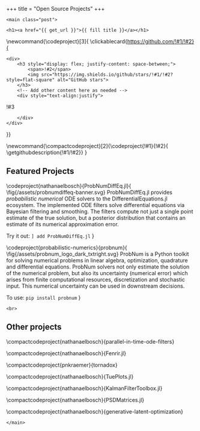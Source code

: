 +++
title = "Open Source Projects"
+++

~~~
<main class="post">
~~~

~~~
<h1><a href="{{ get_url }}">{{ fill title }}</a></h1>
~~~

\newcommand{\codeproject}[3]{
\clickablecard{https://github.com/!#1/!#2}{
~~~
<div>
    <h3 style="display: flex; justify-content: space-between;">
        <span>!#2</span>
        <img src="https://img.shields.io/github/stars/!#1/!#2?style=flat-square" alt="GitHub stars">
    </h3>
    <!-- Add other content here as needed -->
    <div style="text-align:justify">
~~~
!#3
~~~
    </div>
</div>
~~~
}}

\newcommand{\compactcodeproject}[2]{\codeproject{!#1}{!#2}{
  \getgithubdescription{!#1/!#2}}
}


## Featured Projects

\codeproject{nathanaelbosch}{ProbNumDiffEq.jl}{
\fig{/assets/probnumdiffeq-banner.svg}
ProbNumDiffEq.jl provides *probabilistic numerical* ODE solvers to the DifferentialEquations.jl ecosystem. The implemented ODE filters solve differential equations via Bayesian filtering and smoothing. The filters compute not just a single point estimate of the true solution, but a posterior distribution that contains an estimate of its numerical approximation error.

Try it out: `] add ProbNumDiffEq.jl`
}


\codeproject{probabilistic-numerics}{probnum}{
\fig{/assets/probnum_logo_dark_txtright.svg}
ProbNum is a Python toolkit for solving numerical problems in linear algebra, optimization, quadrature and differential equations. ProbNum solvers not only estimate the solution of the numerical problem, but also its uncertainty (numerical error) which arises from finite computational resources, discretization and stochastic input. This numerical uncertainty can be used in downstream decisions.

To use: `pip install probnum`
}

~~~
<br>
~~~

## Other projects

\compactcodeproject{nathanaelbosch}{parallel-in-time-ode-filters}

\compactcodeproject{nathanaelbosch}{Fenrir.jl}

\compactcodeproject{pnkraemer}{tornadox}

\compactcodeproject{nathanaelbosch}{TuePlots.jl}

\compactcodeproject{nathanaelbosch}{KalmanFilterToolbox.jl}

\compactcodeproject{nathanaelbosch}{PSDMatrices.jl}

\compactcodeproject{nathanaelbosch}{generative-latent-optimization}


~~~
</main>
~~~

